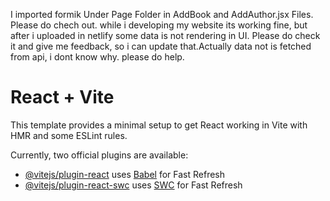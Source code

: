 I imported formik Under Page Folder in AddBook and AddAuthor.jsx Files. Please do chech out.
while i developing my website its working fine, but after i uploaded in netlify some data is not rendering in UI. Please do check it and give me feedback, so i can update that.Actually data not is fetched from api, i dont know why. please do help.

# React + Vite

This template provides a minimal setup to get React working in Vite with HMR and some ESLint rules.

Currently, two official plugins are available:

- [@vitejs/plugin-react](https://github.com/vitejs/vite-plugin-react/blob/main/packages/plugin-react/README.md) uses [Babel](https://babeljs.io/) for Fast Refresh
- [@vitejs/plugin-react-swc](https://github.com/vitejs/vite-plugin-react-swc) uses [SWC](https://swc.rs/) for Fast Refresh
